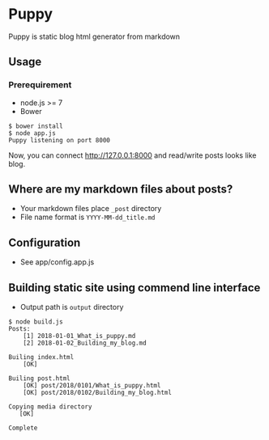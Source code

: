 # Puppy
Puppy is static blog html generator from markdown


## Usage
### Prerequirement
* node.js >= 7
* Bower

```
$ bower install
$ node app.js
Puppy listening on port 8000
```

Now, you can connect http://127.0.0.1:8000 and read/write posts looks like blog.


## Where are my markdown files about posts?
* Your markdown files place `_post` directory
* File name format is `YYYY-MM-dd_title.md`


## Configuration
* See app/config.app.js


## Building static site using commend line interface
* Output path is `output` directory
```
$ node build.js
Posts:
    [1] 2018-01-01_What_is_puppy.md
    [2] 2018-01-02_Building_my_blog.md

Builing index.html
    [OK]

Builing post.html
    [OK] post/2018/0101/What_is_puppy.html
    [OK] post/2018/0102/Building_my_blog.html

Copying media directory
   [OK]

Complete
```